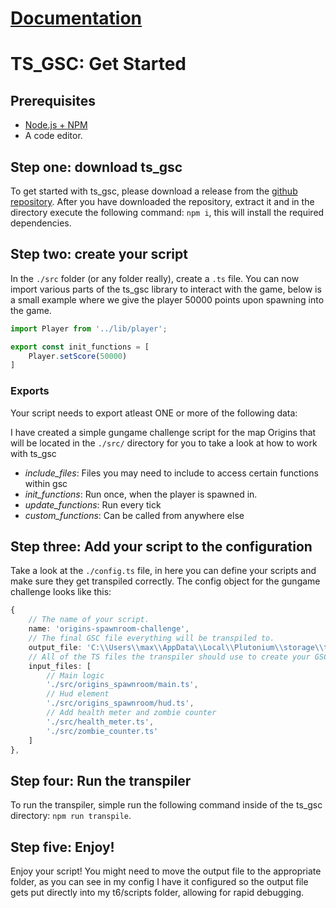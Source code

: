 # [Documentation](https://maxvanasten.github.io/typescript-to-gsc/)

# TS_GSC: Get Started

## Prerequisites

- [Node.js + NPM](https://docs.npmjs.com/downloading-and-installing-node-js-and-npm)
- A code editor.

## Step one: download ts_gsc

To get started with ts_gsc, please download a release from the [github repository](https://github.com/maxvanasten/typescript-to-gsc).
After you have downloaded the repository, extract it and in the directory execute the following command: `npm i`, this will install the required dependencies.

## Step two: create your script

In the `./src` folder (or any folder really), create a `.ts` file. You can now import various parts of the ts_gsc library to interact with the game, below is a small example where we give the player 50000 points upon spawning into the game.

```ts
import Player from '../lib/player';

export const init_functions = [
	Player.setScore(50000)
]
```

### Exports

Your script needs to export atleast ONE or more of the following data:

I have created a simple gungame challenge script for the map Origins that will be located in the `./src/` directory for you to take a look at how to work with ts_gsc

- *include_files*: Files you may need to include to access certain functions within gsc
- *init_functions*: Run once, when the player is spawned in.
- *update_functions*: Run every tick
- *custom_functions*: Can be called from anywhere else

## Step three: Add your script to the configuration

Take a look at the `./config.ts` file, in here you can define your scripts and make sure they get transpiled correctly. The config object for the gungame challenge looks like this:

```ts
{
	// The name of your script.
	name: 'origins-spawnroom-challenge',
	// The final GSC file everything will be transpiled to.
	output_file: 'C:\\Users\\max\\AppData\\Local\\Plutonium\\storage\\t6\\scripts\\zm\\zm_tomb\\origins-spawnroom-challenge.gsc',
	// All of the TS files the transpiler should use to create your GSC script.
	input_files: [
		// Main logic
		'./src/origins_spawnroom/main.ts',
		// Hud element
		'./src/origins_spawnroom/hud.ts',
		// Add health meter and zombie counter
		'./src/health_meter.ts',
		'./src/zombie_counter.ts'
	]
},
```

## Step four: Run the transpiler

To run the transpiler, simple run the following command inside of the ts_gsc directory: `npm run transpile`.

## Step five: Enjoy!

Enjoy your script! You might need to move the output file to the appropriate folder, as you can see in my config I have it configured so the output file gets put directly into my t6/scripts folder, allowing for rapid debugging.